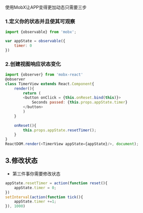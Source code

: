 使用MobX让APP变得更加动态只需要三步

### 1.定义你的状态并且使其可观察
```js
import {observable} from 'mobx';

var appState = observable({
	timer: 0
})
```
### 2.创建视图响应状态变化

```js
import {observer} from 'mobx-react'
@observer
class TimerView extends React.Component{
	render(){
		return (
		<button onClick = {this.onReset.bind(this)}>
			Seconds passed: {this.props.appState.timer}
		</button>
		)
	}
	
	onReset(){
		this.props.appState.resetTimer();
	}
}
ReactDOM.render(<TimerView appState={appState}/>, document);
```

## 3.修改状态
* 第三件事你需要修改状态
```js
appState.resetTimer = action(function reset(){
	appState.timer = 0;
})
setInterval(action(function tick(){
	appState.timer +=1;
}), 1000)
```
